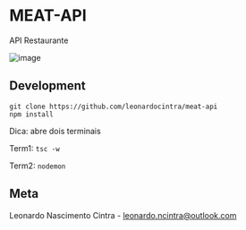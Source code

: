 # MEAT-API
API Restaurante

![image](https://user-images.githubusercontent.com/5832193/38747158-45b74cf4-3f20-11e8-9dce-782a3cbc8679.png)

## Development

```
git clone https://github.com/leonardocintra/meat-api
npm install
```

Dica: abre dois terminais

Term1: `tsc -w`

Term2: `nodemon`

## Meta
Leonardo Nascimento Cintra - leonardo.ncintra@outlook.com
